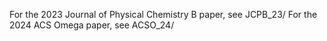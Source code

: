 For the 2023 Journal of Physical Chemistry B paper, see JCPB_23/
For the 2024 ACS Omega paper, see ACSO_24/

